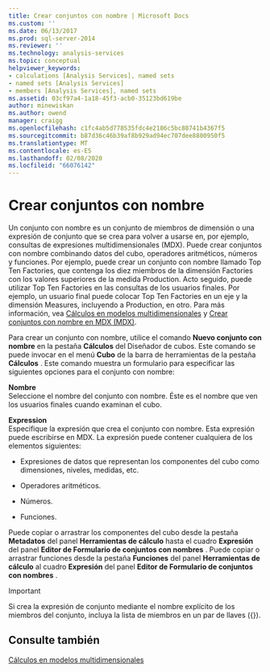 ```yaml
---
title: Crear conjuntos con nombre | Microsoft Docs
ms.custom: ''
ms.date: 06/13/2017
ms.prod: sql-server-2014
ms.reviewer: ''
ms.technology: analysis-services
ms.topic: conceptual
helpviewer_keywords:
- calculations [Analysis Services], named sets
- named sets [Analysis Services]
- members [Analysis Services], named sets
ms.assetid: 03cf97a4-1a18-45f3-acb0-35123bd619be
author: minewiskan
ms.author: owend
manager: craigg
ms.openlocfilehash: c1fc4ab5d778535fdc4e2186c5bc88741b4367f5
ms.sourcegitcommit: b87d36c46b39af8b929ad94ec707dee8800950f5
ms.translationtype: MT
ms.contentlocale: es-ES
ms.lasthandoff: 02/08/2020
ms.locfileid: "66076142"
---
```

# <a name="create-named-sets"></a>Crear conjuntos con nombre
  Un conjunto con nombre es un conjunto de miembros de dimensión o una expresión de conjunto que se crea para volver a usarse en, por ejemplo, consultas de expresiones multidimensionales (MDX). Puede crear conjuntos con nombre combinando datos del cubo, operadores aritméticos, números y funciones. Por ejemplo, puede crear un conjunto con nombre llamado Top Ten Factories, que contenga los diez miembros de la dimensión Factories con los valores superiores de la medida Production. Acto seguido, puede utilizar Top Ten Factories en las consultas de los usuarios finales. Por ejemplo, un usuario final puede colocar Top Ten Factories en un eje y la dimensión Measures, incluyendo a Production, en otro. Para más información, vea [Cálculos en modelos multidimensionales](calculations-in-multidimensional-models.md) y [Crear conjuntos con nombre en MDX &#40;MDX&#41;](mdx/mdx-named-sets-building-named-sets.md).  
  
 Para crear un conjunto con nombre, utilice el comando **Nuevo conjunto con nombre** en la pestaña **Cálculos** del Diseñador de cubos. Este comando se puede invocar en el menú **Cubo** de la barra de herramientas de la pestaña **Cálculos** . Este comando muestra un formulario para especificar las siguientes opciones para el conjunto con nombre:  
  
 **Nombre**  
 Seleccione el nombre del conjunto con nombre. Éste es el nombre que ven los usuarios finales cuando examinan el cubo.  
  
 **Expression**  
 Especifique la expresión que crea el conjunto con nombre. Esta expresión puede escribirse en MDX. La expresión puede contener cualquiera de los elementos siguientes:  
  
-   Expresiones de datos que representan los componentes del cubo como dimensiones, niveles, medidas, etc.  
  
-   Operadores aritméticos.  
  
-   Números.  
  
-   Funciones.  
  
 Puede copiar o arrastrar los componentes del cubo desde la pestaña **Metadatos** del panel **Herramientas de cálculo** hasta el cuadro **Expresión** del panel **Editor de Formulario de conjuntos con nombres** . Puede copiar o arrastrar funciones desde la pestaña **Funciones** del panel **Herramientas de cálculo** al cuadro **Expresión** del panel **Editor de Formulario de conjuntos con nombres** .  
  
> [!IMPORTANT]  
>  Si crea la expresión de conjunto mediante el nombre explícito de los miembros del conjunto, incluya la lista de miembros en un par de llaves ({}).  
  
## <a name="see-also"></a>Consulte también  
 [Cálculos en modelos multidimensionales](calculations-in-multidimensional-models.md)  
  
  
